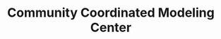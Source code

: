 ---
description: Resource for space weather models and related services
record_last_updated: Fri, 04 Feb 2022 17:09:23 GMT
shortname: ccmc
title: Community Coordinated Modeling Center
uuid: 4fb97d29-5d49-4695-98d6-4111eda2c930
website_link: https://ccmc.gsfc.nasa.gov/
---